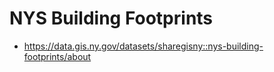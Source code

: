 # NYS Building Footprints

* https://data.gis.ny.gov/datasets/sharegisny::nys-building-footprints/about
